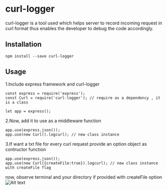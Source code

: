 # curl-logger

curl-logger is a tool used which helps server to record incoming request in curl format thus enables the developer to debug the code accordingly.

## Installation
```
npm install --save curl-logger
```

## Usage
1.Include express framework and curl-logger 
```
const express = require('express');
const Curl = require('curl-logger'); // require as a dependency , it is a class

let app = express();
```
2.Now, add it to use as a middleware function 
```
app.use(express.json());
app.use(new Curl().logcurl); // new class instance
```
3.If want a txt file for every curl request provide an option object as contructor function
```
app.use(express.json());
app.use(new Curl({createFile:true}).logcurl); // new class instance with createFile flag
```
now, observe terminal and your directory if provided with createFile option 
![Alt text](https://imgur.com/a/f4Zh7eG.png "curl")